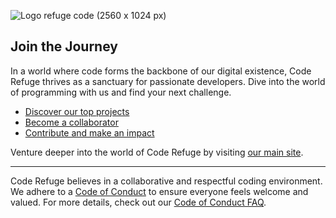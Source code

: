 ![Logo refuge code (2560 x 1024 px)](https://github.com/code-refuge/.github/assets/5152197/e090727e-ee10-4aca-ad53-a85cd3a7256e)

## Join the Journey

In a world where code forms the backbone of our digital existence, Code Refuge thrives as a sanctuary for passionate developers. Dive into the world of programming with us and find your next challenge.

* [Discover our top projects](https://github.com/code-refuge/)
* [Become a collaborator](https://github.com/code-refuge/join-us)
* [Contribute and make an impact](https://github.com/code-refuge/contribute)

Venture deeper into the world of Code Refuge by visiting [our main site](https://code-refuge.org).

----

Code Refuge believes in a collaborative and respectful coding environment. We adhere to a [Code of Conduct](https://code-refuge.org/codeofconduct/) to ensure everyone feels welcome and valued. For more details, check out our [Code of Conduct FAQ](https://code-refuge.org/codeofconduct/faq/).

<!--

**Here are some ideas to get you started:**

🙋‍♀️ A short introduction - what is your organization all about?
🌈 Contribution guidelines - how can the community get involved?
👩‍💻 Useful resources - where can the community find your docs? Is there anything else the community should know?
🍿 Fun facts - what does your team eat for breakfast?
🧙 Remember, you can do mighty things with the power of [Markdown](https://docs.github.com/github/writing-on-github/getting-started-with-writing-and-formatting-on-github/basic-writing-and-formatting-syntax)
-->
